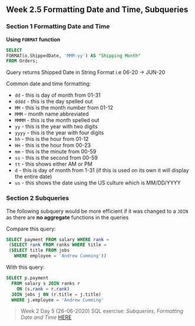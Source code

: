 ## Week 2.5 Formatting Date and Time, Subqueries

### Section 1 Formatting Date and Time 

**Using `FORMAT` function**

```sql
SELECT 
FORMAT(o.ShippedDate, 'MMM-yy') AS "Shipping Month"
FROM Orders;
```

Query returns Shipped Date in String Format i.e 06-20 -> JUN-20

Common date and time formatting: 

- `dd` - this is day of month from 01-31
- `dddd` - this is the day spelled out
- `MM` - this is the month number from 01-12
- `MMM` - month name abbreviated
- `MMMM` - this is the month spelled out
- `yy` - this is the year with two digits
- `yyyy` - this is the year with four digits
- `hh` - this is the hour from 01-12
- `HH` - this is the hour from 00-23
- `mm` - this is the minute from 00-59
- `ss` - this is the second from 00-59
- `tt` - this shows either AM or PM
- `d` - this is day of month from 1-31 (if this is used on its own it will display the entire date)
- `us` - this shows the date using the US culture which is MM/DD/YYYY

### Section 2 Subqueries

The following subquery would be more efficient if it was changed to a `JOIN` as there are **no aggregate** functions in the queries

Compare this query:

```sql
SELECT payment FROM salary WHERE rank =
 (SELECT rank FROM ranks WHERE title =
 (SELECT title FROM jobs 
   WHERE employee = 'Andrew Cumming'))
```

With this query:

```sql
SELECT p.payment 
  FROM salary s JOIN ranks r
    ON (s.rank = r.rank)
  JOIN jobs j ON (r.title = j.title)
  WHERE j.employee = 'Andrew Cumming'
```


> Week 2 Day 5 (26-06-2020) SQL exercise: *Subqueries, Formatting Date and Time* [HERE](day5_exercise.sql)
